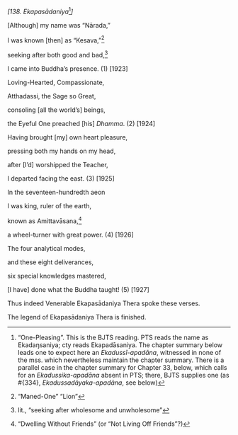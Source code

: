 *\[138. Ekapasādaniya*[^1]*\]*

\[Although\] my name was “Nārada,”

I was known \[then\] as “Kesava,”[^2]

seeking after both good and bad,[^3]

I came into Buddha’s presence. (1) \[1923\]

Loving-Hearted, Compassionate,

Atthadassi, the Sage so Great,

consoling \[all the world’s\] beings,

the Eyeful One preached \[his\] *Dhamma*. (2) \[1924\]

Having brought \[my\] own heart pleasure,

pressing both my hands on my head,

after \[I’d\] worshipped the Teacher,

I departed facing the east. (3) \[1925\]

In the seventeen-hundredth aeon

I was king, ruler of the earth,

known as Amittavāsana,[^4]

a wheel-turner with great power. (4) \[1926\]

The four analytical modes,

and these eight deliverances,

six special knowledges mastered,

\[I have\] done what the Buddha taught! (5) \[1927\]

Thus indeed Venerable Ekapasādaniya Thera spoke these verses.

The legend of Ekapasādaniya Thera is finished.

[^1]: “One-Pleasing”. This is the BJTS reading. PTS reads the name as
    Ekadaŋsaniya; cty reads Ekapadāsaniya. The chapter summary below
    leads one to expect here an *Ekadussī-apadāna*, witnessed in none of
    the mss. which nevertheless maintain the chapter summary. There is a
    parallel case in the chapter summary for Chapter 33, below, which
    calls for an *Ekadussika-apadāna* absent in PTS; there, BJTS
    supplies one (as \#{334}, *Ekadussadāyaka-apadāna*, see below)

[^2]: “Maned-One” “Lion”

[^3]: lit., “seeking after wholesome and unwholesome”

[^4]: “Dwelling Without Friends” (or “Not Living Off Friends”?)
